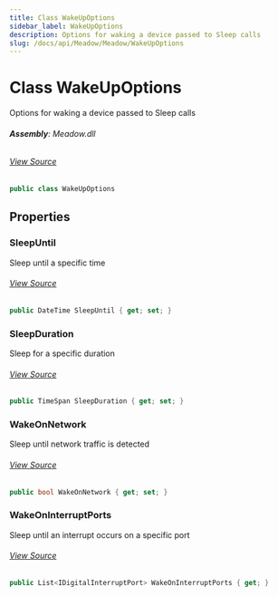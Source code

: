 ```yaml
---
title: Class WakeUpOptions
sidebar_label: WakeUpOptions
description: Options for waking a device passed to Sleep calls
slug: /docs/api/Meadow/Meadow/WakeUpOptions
---
```

# Class WakeUpOptions
Options for waking a device passed to Sleep calls

###### **Assembly**: Meadow.dll
###### [View Source](https://github.com/WildernessLabs/Meadow.Core.git/blob/develop/source/Meadow.Core/WakeUpOptions.cs#L10)
```csharp title="Declaration"
public class WakeUpOptions
```
## Properties
### SleepUntil
Sleep until a specific time
###### [View Source](https://github.com/WildernessLabs/Meadow.Core.git/blob/develop/source/Meadow.Core/WakeUpOptions.cs#L15)
```csharp title="Declaration"
public DateTime SleepUntil { get; set; }
```
### SleepDuration
Sleep for a specific duration
###### [View Source](https://github.com/WildernessLabs/Meadow.Core.git/blob/develop/source/Meadow.Core/WakeUpOptions.cs#L19)
```csharp title="Declaration"
public TimeSpan SleepDuration { get; set; }
```
### WakeOnNetwork
Sleep until network traffic is detected
###### [View Source](https://github.com/WildernessLabs/Meadow.Core.git/blob/develop/source/Meadow.Core/WakeUpOptions.cs#L23)
```csharp title="Declaration"
public bool WakeOnNetwork { get; set; }
```
### WakeOnInterruptPorts
Sleep until an interrupt occurs on a specific port
###### [View Source](https://github.com/WildernessLabs/Meadow.Core.git/blob/develop/source/Meadow.Core/WakeUpOptions.cs#L27)
```csharp title="Declaration"
public List<IDigitalInterruptPort> WakeOnInterruptPorts { get; }
```
